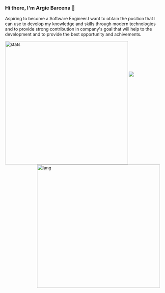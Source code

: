 ### Hi there, I'm Argie Barcena 👋

Aspiring to become a Software Engineer.I want to obtain the position that I can use to develop my knowledge and skills through modern technologies and to provide strong contribution in company's goal that will help to the development and to provide the best opportunity and achivements.

<img align="left" src="https://github-readme-stats.vercel.app/api/top-langs/?username=Zhi0105&layout=compact&theme=radical" width="400" alt="stats"  />
<img align="right" src="https://github-readme-stats.vercel.app/api?username=Zhi0105&show_icons=true&theme=radical" width="400" alt="lang" />

<br/><br/><br/><br/><br/>

<p><img src="https://activity-graph.herokuapp.com/graph?username=Zhi0105&theme=react-dark" /></p>
<!--
**Zhi0105/Zhi0105** is a ✨ _special_ ✨ repository because its `README.md` (this file) appears on your GitHub profile.

Here are some ideas to get you started:

- 🔭 I’m currently working on ...
- 🌱 I’m currently learning ...
- 👯 I’m looking to collaborate on ...
- 🤔 I’m looking for help with ...
- 💬 Ask me about ...
- 📫 How to reach me: ...
- 😄 Pronouns: ...
- ⚡ Fun fact: ...
-->
